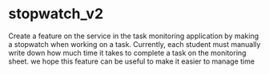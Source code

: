 # stopwatch_v2
Create a feature on the service in the task monitoring application by making a stopwatch when working on a task. Currently, each student must manually write down how much time it takes to complete a task on the monitoring sheet. we hope this feature can be useful to make it easier to manage time
